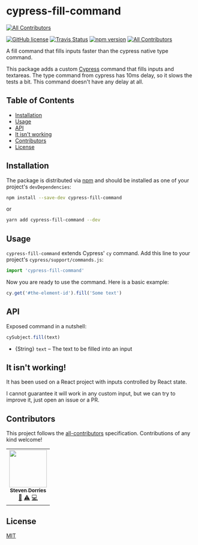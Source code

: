 # cypress-fill-command
<!-- ALL-CONTRIBUTORS-BADGE:START - Do not remove or modify this section -->
[![All Contributors](https://img.shields.io/badge/all_contributors-1-orange.svg?style=flat-square)](#contributors-)
<!-- ALL-CONTRIBUTORS-BADGE:END -->

[![GitHub license](https://img.shields.io/badge/license-MIT-blue.svg)](https://github.com/danielferrarir/cypress-fill-command/blob/master/LICENSE) [![Travis Status](https://api.travis-ci.com/DanielFerrariR/cypress-fill-command.svg?branch=master)](https://travis-ci.com/github/DanielFerrariR/cypress-fill-command) [![npm version](https://img.shields.io/npm/v/cypress-fill-command.svg?style=flat&color=important)](https://www.npmjs.com/package/cypress-fill-command) [![All Contributors](https://img.shields.io/badge/all_contributors-0-yellow.svg)](#contributors)

A fill command that fills inputs faster than the cypress native type command.

This package adds a custom [Cypress][cypress] command that fills inputs and textareas. The type command from cypress has 10ms delay, so it slows the tests a bit. This command doesn't have any delay at all.

## Table of Contents

- [Installation](#installation)
- [Usage](#usage)
- [API](#api)
- [It isn't working](#it-isnt-working)
- [Contributors](#contributors)
- [License](#license)

## Installation

The package is distributed via [npm][npm] and should be installed as one of your project's `devDependencies`:

```bash
npm install --save-dev cypress-fill-command
```

or

```bash
yarn add cypress-fill-command --dev
```

## Usage

`cypress-fill-command` extends Cypress' `cy` command.
Add this line to your project's `cypress/support/commands.js`:

```javascript
import 'cypress-fill-command'
```

Now you are ready to use the command. Here is a basic example:

```javascript
cy.get('#the-element-id').fill('Some text')
```

## API

Exposed command in a nutshell:

```javascript
cySubject.fill(text)
```

- {String} `text` – The text to be filled into an input

## It isn't working!

It has been used on a React project with inputs controlled by React state.

I cannot guarantee it will work in any custom input, but we can try to improve it, just open an issue or a PR.

## Contributors

This project follows the [all-contributors](https://github.com/all-contributors/all-contributors) specification. Contributions of any kind welcome!
<!-- ALL-CONTRIBUTORS-LIST:START - Do not remove or modify this section -->
<!-- prettier-ignore-start -->
<!-- markdownlint-disable -->
<table>
  <tr>
    <td align="center"><a href="https://github.com/stevedorries"><img src="https://avatars.githubusercontent.com/u/3475101?v=4?s=100" width="100px;" alt=""/><br /><sub><b>Steven Dorries</b></sub></a><br /><a href="#ideas-stevedorries" title="Ideas, Planning, & Feedback">🤔</a> <a href="https://github.com/DanielFerrariR/cypress-fill-command/commits?author=stevedorries" title="Tests">⚠️</a> <a href="https://github.com/DanielFerrariR/cypress-fill-command/commits?author=stevedorries" title="Code">💻</a></td>
  </tr>
</table>

<!-- markdownlint-restore -->
<!-- prettier-ignore-end -->

<!-- ALL-CONTRIBUTORS-LIST:END -->

## License

[MIT][mit]

[cypress]: https://cypress.io
[mit]: https://opensource.org/licenses/MIT
[npm]: https://www.npmjs.com/
